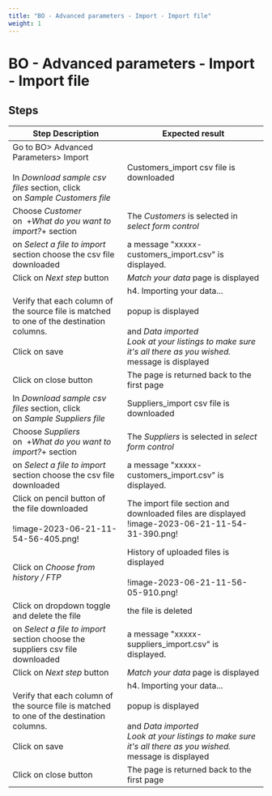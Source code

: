 ```yaml
---
title: "BO - Advanced parameters - Import - Import file"
weight: 1
---
```


# BO - Advanced parameters - Import - Import file
## Steps
| Step Description | Expected result |
| ----- | ----- |
| Go to BO> Advanced Parameters> Import<br><br>In _Download sample csv files_ section, click on *_Sample Customers file_* | Customers_import csv file is downloaded |
| Choose _Customer_ on  +_What do you want to import?_+ section | The _Customers_ is selected in _select form control_ |
| on _*Select a file to import*_ section choose the csv file downloaded | a message "xxxxx-customers_import.csv" is displayed. |
| Click on _Next step_ button | _Match your data_ page is displayed |
| Verify that each column of the source file is matched to one of the destination columns.<br><br>Click on save | h4. Importing your data...  <br><br>popup is displayed<br><br>and *_Data imported_*<br>*_Look at your listings to make sure it's all there as you wished._*  message is displayed |
| Click on close button | The page is returned back to the first page |
| In _Download sample csv files_ section, click on *_Sample Suppliers file_* | Suppliers_import csv file is downloaded |
| Choose _Suppliers_ on  +_What do you want to import?_+ section | The _Suppliers_ is selected in _select form control_ |
| on _*Select a file to import*_ section choose the csv file downloaded | a message "xxxxx-customers_import.csv" is displayed. |
| Click on pencil button of the file downloaded<br><br>!image-2023-06-21-11-54-56-405.png! | The import file section and downloaded files are displayed !image-2023-06-21-11-54-31-390.png! |
| Click on _Choose from history / FTP_ | History of uploaded files is displayed<br><br>!image-2023-06-21-11-56-05-910.png! |
| Click on dropdown toggle and delete the file | the file is deleted |
| on _*Select a file to import*_ section choose the suppliers csv file downloaded | a message "xxxxx-suppliers_import.csv" is displayed. |
| Click on _Next step_ button | _Match your data_ page is displayed |
| Verify that each column of the source file is matched to one of the destination columns.<br><br>Click on save | h4. Importing your data...  <br><br>popup is displayed<br><br>and *_Data imported_*<br>*_Look at your listings to make sure it's all there as you wished._*  message is displayed |
| Click on close button | The page is returned back to the first page |
